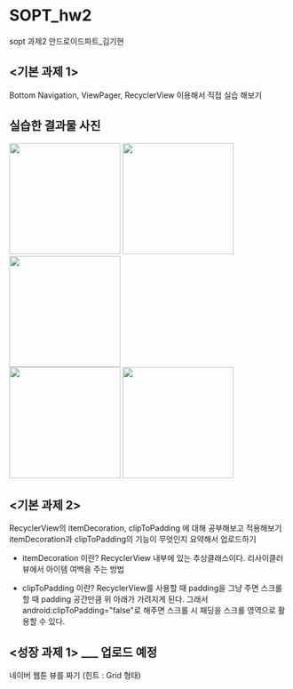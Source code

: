 # SOPT_hw2
sopt 과제2 안드로이드파트_김기현

<기본 과제 1>
---------------
Bottom Navigation, ViewPager, RecyclerView 이용해서 직접 실습 해보기

실습한 결과물 사진
---------------
<div>
<img width="200" src="https://user-images.githubusercontent.com/59547069/81177190-3e11f800-8fe1-11ea-9447-d167cd67f674.png">
<img width="200" src="https://user-images.githubusercontent.com/59547069/81177199-40745200-8fe1-11ea-92f9-0884b61c2f9d.png">
<img width="200" src="https://user-images.githubusercontent.com/59547069/81177207-423e1580-8fe1-11ea-9754-6a93ade36438.png">
</div>

<div>
<img width="200" src="https://user-images.githubusercontent.com/59547069/81177220-466a3300-8fe1-11ea-809a-2390cd61f15e.png">
<img width="200" src="https://user-images.githubusercontent.com/59547069/81177229-48cc8d00-8fe1-11ea-96a5-87b2b8dc98a4.png">
</div>

<기본 과제 2>
---------------
RecyclerView의 itemDecoration, clipToPadding 에 대해 공부해보고 적용해보기
itemDecoration과 clipToPadding의 기능이 무엇인지 요약해서 업로드하기

* itemDecoration 이란?
RecyclerView 내부에 있는 추상클래스이다.
리사이클러뷰에서 아이템 여백을 주는 방법


* clipToPadding 이란?
RecyclerView를 사용할 때 padding을 그냥 주면 스크롤 할 때 padding 공간만큼 위 아래가 가려지게 된다.
그래서 android:clipToPadding="false"로 해주면 스크롤 시 패딩을 스크롤 영역으로 활용할 수 있다.


<성장 과제 1> ___ 업로드 예정
---------------
네이버 웹툰 뷰를 짜기 (힌트 : Grid 형태)
